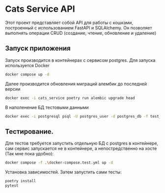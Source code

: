 # Cats Service API

Этот проект представляет собой API для работы с кошками, построенный с использованием FastAPI и SQLAlchemy. Он позволяет выполнять операции CRUD (создание, чтение, обновление и удаление)


## Запуск приложения

Запуск производится в контейнерах с сервисом postgres. Для запуска используется Docker
```bash
docker compose up -d
```
Далее производится обновления миграций алембик до последней версии
```bash
docker exec -i cats_service poetry run alembic upgrade head
```

B наполенение БД тестовыми данными
```bash
docker exec -i postgresql psql -U postgres_user -d postgres_db -f test_data.sql
```

## Тестирование.

Для тестов требуется запустить отдельную БД с postgres в контейнере, сам сервис запускается не в контейнере, а непостредственно на хосте (Так мне пока удобно):
```bash
docker compose -f .\docker-compose.test.yml up -d 
```


Установка зависимостей. Затем запустить сами тесты:
```bash
poetry install
pytest
```